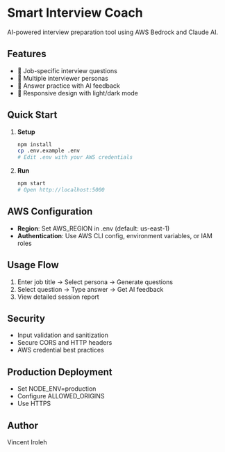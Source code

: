 # Smart Interview Coach

AI-powered interview preparation tool using AWS Bedrock and Claude AI.

## Features

- 🎯 Job-specific interview questions
- 🧠 Multiple interviewer personas
- 💬 Answer practice with AI feedback
- 📱 Responsive design with light/dark mode

## Quick Start

1. **Setup**
   ```bash
   npm install
   cp .env.example .env
   # Edit .env with your AWS credentials
   ```

2. **Run**
   ```bash
   npm start
   # Open http://localhost:5000
   ```

## AWS Configuration

- **Region**: Set AWS_REGION in .env (default: us-east-1)
- **Authentication**: Use AWS CLI config, environment variables, or IAM roles

## Usage Flow

1. Enter job title → Select persona → Generate questions
2. Select question → Type answer → Get AI feedback
3. View detailed session report

## Security

- Input validation and sanitization
- Secure CORS and HTTP headers
- AWS credential best practices

## Production Deployment

- Set NODE_ENV=production
- Configure ALLOWED_ORIGINS
- Use HTTPS

## Author

Vincent Iroleh